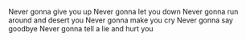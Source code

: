 Never gonna give you up 
Never gonna let you down 
Never gonna run around and desert you 
Never gonna make you cry 
Never gonna say goodbye 
Never gonna tell a lie and hurt you

